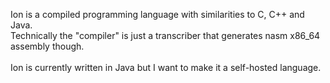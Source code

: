 Ion is a compiled programming language with similarities to C, C++ and Java.\
Technically the "compiler" is just a transcriber that generates nasm x86_64 assembly though.\
\
Ion is currently written in Java but I want to make it a self-hosted language.
